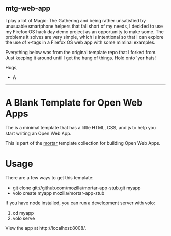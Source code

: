 mtg-web-app
-----------

I play a lot of Magic: The Gathering and being rather unsatisfied by unusuable smartphone helpers that fall short of my needs, I decided to use my Firefox OS hack day demo project as an opportunity to make some. The problems it solves are very simple, which is intentional so that I can explore the use of x-tags in a Firefox OS web app with some miminal examples.

Everything below was from the original template repo that I forked from. Just keeping it around until I get the hang of things. Hold onto 'yer hats!

Hugs,

- A

---------

# A Blank Template for Open Web Apps

The is a minimal template that has a little HTML, CSS, and js to help
you start writing an Open Web App.

This is part of the [mortar](https://github.com/mozilla/mortar/)
template collection for building Open Web Apps.

# Usage

There are a few ways to get this template:

* git clone git://github.com/mozilla/mortar-app-stub.git myapp
* volo create myapp mozilla/mortar-app-stub

If you have node installed, you can run a development server with volo:

1. cd myapp
2. volo serve

View the app at http://localhost:8008/.
